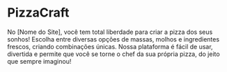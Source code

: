 # PizzaCraft
No [Nome do Site], você tem total liberdade para criar a pizza dos seus sonhos! Escolha entre diversas opções de massas, molhos e ingredientes frescos, criando combinações únicas. Nossa plataforma é fácil de usar, divertida e permite que você se torne o chef da sua própria pizza, do jeito que sempre imaginou!
